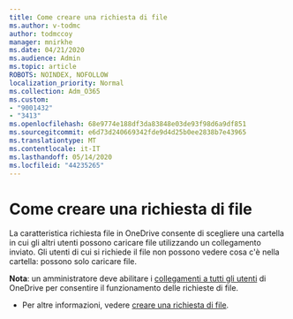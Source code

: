 ```yaml
---
title: Come creare una richiesta di file
ms.author: v-todmc
author: todmccoy
manager: mnirkhe
ms.date: 04/21/2020
ms.audience: Admin
ms.topic: article
ROBOTS: NOINDEX, NOFOLLOW
localization_priority: Normal
ms.collection: Adm_O365
ms.custom:
- "9001432"
- "3413"
ms.openlocfilehash: 68e9774e188df3da83848e03de93f98d6a9df851
ms.sourcegitcommit: e6d73d240669342fde9d4d25b0ee2838b7e43965
ms.translationtype: MT
ms.contentlocale: it-IT
ms.lasthandoff: 05/14/2020
ms.locfileid: "44235265"
---
```

# <a name="how-to-create-a-file-request"></a>Come creare una richiesta di file

La caratteristica richiesta file in OneDrive consente di scegliere una cartella in cui gli altri utenti possono caricare file utilizzando un collegamento inviato. Gli utenti di cui si richiede il file non possono vedere cosa c'è nella cartella: possono solo caricare file.

**Nota**: un amministratore deve abilitare i [collegamenti a tutti gli utenti](https://docs.microsoft.com/sharepoint/turn-external-sharing-on-or-off) di OneDrive per consentire il funzionamento delle richieste di file.

- Per altre informazioni, vedere [creare una richiesta di file](https://support.office.com/article/create-a-file-request-f54aa7f8-2589-4421-b351-d415fc3b83af).
